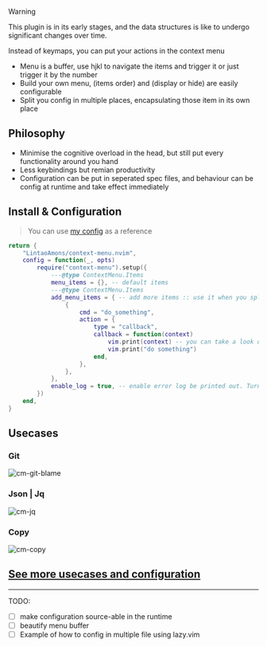 > [!WARNING]
>
> This plugin is in its early stages, and the data structures is like to undergo significant changes over time.

Instead of keymaps, you can put your actions in the context menu

- Menu is a buffer, use hjkl to navigate the items and trigger it or just trigger it by the number 
- Build your own menu, (items order) and (display or hide) are easily configurable 
- Split you config in multiple places, encapsulating those item in its own place 


## Philosophy

- Minimise the cognitive overload in the head, but still put every functionality around you hand
- Less keybindings but remian productivity
- Configuration can be put in seperated spec files, and behaviour can be config at runtime and take effect immediately

## Install & Configuration

> You can use [my config](https://github.com/LintaoAmons/CoolStuffes/blob/main/nvim/.config/nvim/lua/plugins/editor-enhance/context-menu.lua) as a reference

```lua
return {
	"LintaoAmons/context-menu.nvim",
	config = function(_, opts)
		require("context-menu").setup({
			---@type ContextMenu.Items
			menu_items = {}, -- default items
			---@type ContextMenu.Items
			add_menu_items = { -- add more items :: use it when you split your menu_items over other places
				{
					cmd = "do_something",
					action = {
						type = "callback",
						callback = function(context)
							vim.print(context) -- you can take a look of what's in side context
							vim.print("do something")
						end,
					},
				},
			},
            enable_log = true, -- enable error log be printed out. Turn it off if you don't want see those lines
		})
	end,
}
```

## Usecases

### Git

![cm-git-blame](https://github.com/user-attachments/assets/185c9ebb-7d94-4864-989b-6a6a0a32867f)

### Json | Jq

![cm-jq](https://github.com/user-attachments/assets/6b4212e1-2122-4ad1-bd66-3e1f72864b1a)

### Copy

![cm-copy](https://github.com/user-attachments/assets/6b59dbbb-594d-41a7-a610-eeb22b332ba1)

## [See more usecases and configuration](https://lintao-index.pages.dev/docs/Vim/plugins/context-menu/)


---

TODO:

- [ ] make configuration source-able in the runtime
- [ ] beautify menu buffer
- [ ] Example of how to config in multiple file using lazy.vim
